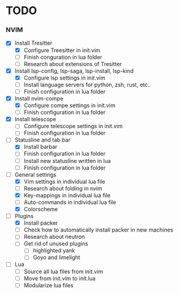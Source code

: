 # TODO

### NVIM
- [X] Install Tresitter
    - [X] Configure Treesitter in init.vim
    - [ ] Finish conguration in lua folder
    - [ ] Research about extensions of Tresitter

- [X] Install lsp-config, lsp-saga, lsp-install, lsp-kind
    - [X] Configure lsp settings in init.vim
    - [ ] Install language servers for python, zsh, rust, etc..
    - [ ] Finish configuration in lua folder

- [X] Install nvim-compe
    - [X] Configure compe settings in init.vim
    - [ ] Finish configuration in lua folder

- [X] Install telescope
    - [ ] Configure telescope settings in init.vim
    - [ ] Finish configuration in lua folder

- [ ] Statusline and tab bar
    - [X] Install barbar
    - [ ] Finish configuration in lua folder
    - [ ] Install new statusline written in lua
    - [ ] FInish configuration in lua folder

- [ ] General settings
    - [X] Vim settings in individual lua file
    - [ ] Research about folding in nvim
    - [X] Key-mappings in individual lua file
    - [ ] Auto-commands in individual lua file
    - [X] Colorscheme

- [ ] Plugins
    - [X] Install packer
    - [ ] Check how to automatically install packer in new machines
    - [ ] Research about neutron
    - [ ] Get rid of unused plugins
        - [ ] highlighted yank
        - [ ] Goyo and limelight

- [ ] Lua
    - [ ] Source all lua files from init.vim
    - [ ] Move from init.vim to init.lua
    - [ ] Modularize lua files
